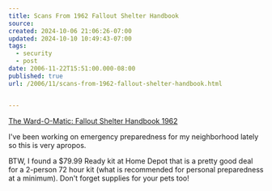 ```yaml
---
title: Scans From 1962 Fallout Shelter Handbook
source: 
created: 2024-10-06 21:06:26-07:00
updated: 2024-10-10 10:49:43-07:00
tags:
  - security
  - post
date: 2006-11-22T15:51:00.000-08:00
published: true
url: /2006/11/scans-from-1962-fallout-shelter-handbook.html


---
```



[The Ward-O-Matic: Fallout Shelter Handbook 1962](https://wardomatic.blogspot.com/2006/11/fallout-shelter-handbook-1962.html "The Ward-O-Matic: Fallout Shelter Handbook 1962")  
  
I've been working on emergency preparedness for my neighborhood lately so this is very apropos.  
  
BTW, I found a $79.99 Ready kit at Home Depot that is a pretty good deal for a 2-person 72 hour kit (what is recommended for personal preparedness at a minimum). Don't forget supplies for your pets too!